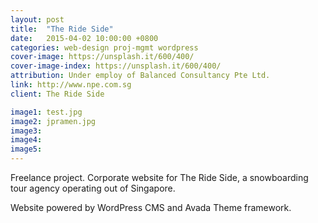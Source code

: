 ```yaml
---
layout: post
title:  "The Ride Side"
date:   2015-04-02 10:00:00 +0800
categories: web-design proj-mgmt wordpress
cover-image: https://unsplash.it/600/400/
cover-image-index: https://unsplash.it/600/400/
attribution: Under employ of Balanced Consultancy Pte Ltd.
link: http://www.npe.com.sg
client: The Ride Side

image1: test.jpg
image2: jpramen.jpg
image3:
image4:
image5:
---
```


Freelance project. Corporate website for The Ride Side, a snowboarding tour agency operating out of Singapore.

Website powered by WordPress CMS and Avada Theme framework.